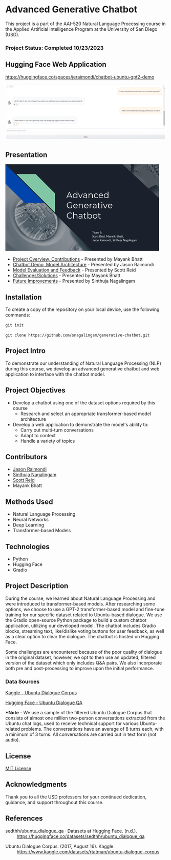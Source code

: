 # Advanced Generative Chatbot

This project is a part of the AAI-520 Natural Language Processing course in the Applied Artificial Intelligence Program at 
the University of San Diego (USD).

### <b>Project Status: Completed 10/23/2023</b>

## Hugging Face Web Application

https://huggingface.co/spaces/jeraimondi/chatbot-ubuntu-gpt2-demo

<p align='center'>
<img src='chatbot_app_screenshot.png' />
</p>

## Presentation

<p align='left'>
<a href='https://youtu.be/YldXOxmGmAA'><img src='data/presentation_title_slide.png' alt='Presentation title slide.' style='width:480px; height:270px;' /></a>
</p>

* [Project Overview, Contributions](https://youtu.be/YldXOxmGmAA?t=00m00s) - Presented by Mayank Bhatt
* [Chatbot Demo, Model Architecture](https://youtu.be/YldXOxmGmAA?t=03m07s) - Presented by Jason Raimondi
* [Model Evaluation and Feedback](https://youtu.be/YldXOxmGmAA?t=07m15s) - Presented by Scott Reid
* [Challenges/Solutions](https://youtu.be/YldXOxmGmAA?t=09m42s) - Presented by Mayank Bhatt
* [Future Improvements](https://youtu.be/YldXOxmGmAA?t=12m14s) - Presented by Sinthuja Nagalingam

## Installation

To create a copy of the repository on your local device, use the following commands:

`git init`

`git clone https://github.com/snagalingam/generative-chatbot.git`

## Project Intro

To demonstrate our understanding of Natural Language Processing (NLP) during this course, we develop an advanced 
generative chatbot and web application to interface with the chatbot model.

## Project Objectives

* Develop a chatbot using one of the dataset options required by this course
  * Research and select an appropriate transformer-based model architecture
* Develop a web application to demonstrate the model's ability to:
  * Carry out multi-turn conversations
  * Adapt to context
  * Handle a variety of topics

## Contributors

* [Jason Raimondi](https://github.com/jeraimondi)
* [Sinthuja Nagalingam](https://github.com/snagalingam)
* [Scott Reid](https://github.com/ScottReidux)
* Mayank Bhatt

## Methods Used

* Natural Language Processing
* Neural Networks
* Deep Learning
* Transformer-based Models

## Technologies

* Python
* Hugging Face
* Gradio

## Project Description

During the course, we learned about Natural Language Processing and were introduced to transformer-based models.
After researching some options, we choose to use a GPT-2 transformer-based model and fine-tune training for our 
specific dataset related to Ubuntu-based dialogue. We use the Gradio open-source Python package to build a custom 
chatbot application, utilizing our developed model. The chatbot includes Gradio blocks, streaming text, like/dislike 
voting buttons for user feedback, as well as a clear option to clear the dialogue. The chatbot is hosted on Hugging 
Face.

Some challenges are encountered because of the poor quality of dialogue in the original dataset, however, we opt to 
then use an updated, filtered version of the dataset which only includes Q&A pairs. We also incorporate both pre and 
post-processing to improve upon the initial performance.

### Data Sources

[Kaggle - Ubuntu Dialogue Corpus](https://www.kaggle.com/datasets/rtatman/ubuntu-dialogue-corpus/data)

[Hugging Face - Ubuntu Dialogue QA](https://huggingface.co/datasets/sedthh/ubuntu_dialogue_qa)

<b>*Note</b> - We use a sample of the filtered Ubuntu Dialogue Corpus that consists of almost one million two-person conversations 
extracted from the Ubuntu chat logs, used to receive technical support for various Ubuntu-related problems. The 
conversations have an average of 8 turns each, with a minimum of 3 turns. All conversations are carried out in text 
form (not audio).

## License

[MIT License](LICENSE)

## Acknowledgments
Thank you to all the USD professors for your continued dedication, guidance, and support throughout this course.

## References

sedthh/ubuntu_dialogue_qa · Datasets at Hugging Face. (n.d.).<br>
&nbsp;&nbsp;&nbsp;&nbsp;&nbsp;&nbsp;&nbsp;&nbsp;&nbsp;https://huggingface.co/datasets/sedthh/ubuntu_dialogue_qa

Ubuntu Dialogue Corpus. (2017, August 16). Kaggle.<br>
&nbsp;&nbsp;&nbsp;&nbsp;&nbsp;&nbsp;&nbsp;&nbsp;&nbsp;https://www.kaggle.com/datasets/rtatman/ubuntu-dialogue-corpus
